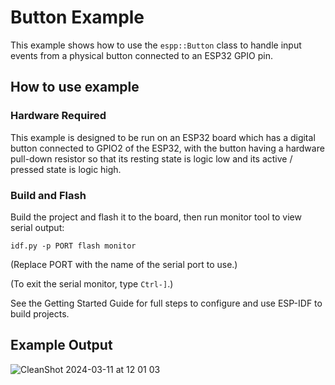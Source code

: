 # Button Example

This example shows how to use the `espp::Button` class to handle input events
from a physical button connected to an ESP32 GPIO pin.

## How to use example

### Hardware Required

This example is designed to be run on an ESP32 board which has a digital button
connected to GPIO2 of the ESP32, with the button having a hardware pull-down
resistor so that its resting state is logic low and its active / pressed state
is logic high.

### Build and Flash

Build the project and flash it to the board, then run monitor tool to view
serial output:

```
idf.py -p PORT flash monitor
```

(Replace PORT with the name of the serial port to use.)

(To exit the serial monitor, type ``Ctrl-]``.)

See the Getting Started Guide for full steps to configure and use ESP-IDF to build projects.

## Example Output

![CleanShot 2024-03-11 at 12 01 03](https://github.com/esp-cpp/espp/assets/213467/28970b95-0467-4568-bb30-468bf1cf28a0)

